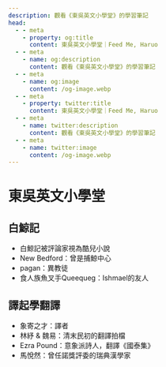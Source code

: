 ```yaml
---
description: 觀看《東吳英文小學堂》的學習筆記
head:
  - - meta
    - property: og:title
      content: 東吳英文小學堂｜Feed Me, Haruo
  - - meta
    - name: og:description
      content: 觀看《東吳英文小學堂》的學習筆記
  - - meta
    - name: og:image
      content: /og-image.webp
  - - meta
    - property: twitter:title
      content: 東吳英文小學堂｜Feed Me, Haruo
  - - meta
    - name: twitter:description
      content: 觀看《東吳英文小學堂》的學習筆記
  - - meta
    - name: twitter:image
      content: /og-image.webp
---
```


# 東吳英文小學堂

<p><Badge type="info" text="🌱 Seedlings" /></P>

## 白鯨記
- 白鯨記被評論家視為酷兒小說
- New Bedford：曾是捕鯨中心
- pagan：異教徒
- 食人族魚叉手Queequeg：Ishmael的友人

## 譯起學翻譯
- 象寄之才：譯者
- 林紓 & 魏易：清末民初的翻譯拍檔
- Ezra Pound：意象派詩人，翻譯《國泰集》
- 馬悅然：曾任諾獎評委的瑞典漢學家
